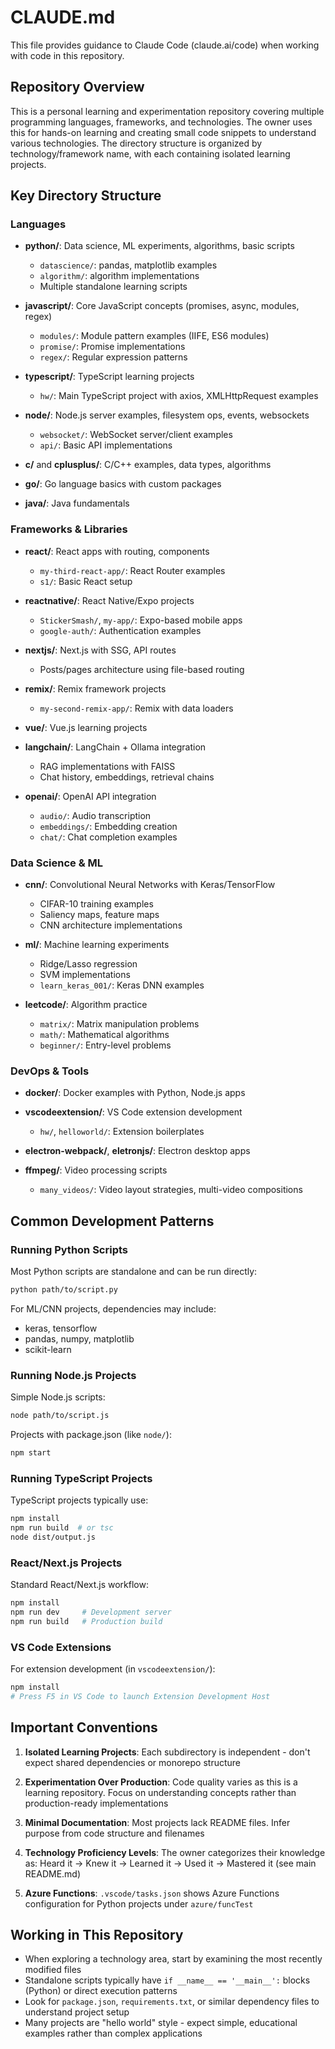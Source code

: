 # CLAUDE.md

This file provides guidance to Claude Code (claude.ai/code) when working with code in this repository.

## Repository Overview

This is a personal learning and experimentation repository covering multiple programming languages, frameworks, and technologies. The owner uses this for hands-on learning and creating small code snippets to understand various technologies. The directory structure is organized by technology/framework name, with each containing isolated learning projects.

## Key Directory Structure

### Languages
- **python/**: Data science, ML experiments, algorithms, basic scripts
  - `datascience/`: pandas, matplotlib examples
  - `algorithm/`: algorithm implementations
  - Multiple standalone learning scripts

- **javascript/**: Core JavaScript concepts (promises, async, modules, regex)
  - `modules/`: Module pattern examples (IIFE, ES6 modules)
  - `promise/`: Promise implementations
  - `regex/`: Regular expression patterns

- **typescript/**: TypeScript learning projects
  - `hw/`: Main TypeScript project with axios, XMLHttpRequest examples

- **node/**: Node.js server examples, filesystem ops, events, websockets
  - `websocket/`: WebSocket server/client examples
  - `api/`: Basic API implementations

- **c/** and **cplusplus/**: C/C++ examples, data types, algorithms

- **go/**: Go language basics with custom packages

- **java/**: Java fundamentals

### Frameworks & Libraries

- **react/**: React apps with routing, components
  - `my-third-react-app/`: React Router examples
  - `s1/`: Basic React setup

- **reactnative/**: React Native/Expo projects
  - `StickerSmash/`, `my-app/`: Expo-based mobile apps
  - `google-auth/`: Authentication examples

- **nextjs/**: Next.js with SSG, API routes
  - Posts/pages architecture using file-based routing

- **remix/**: Remix framework projects
  - `my-second-remix-app/`: Remix with data loaders

- **vue/**: Vue.js learning projects

- **langchain/**: LangChain + Ollama integration
  - RAG implementations with FAISS
  - Chat history, embeddings, retrieval chains

- **openai/**: OpenAI API integration
  - `audio/`: Audio transcription
  - `embeddings/`: Embedding creation
  - `chat/`: Chat completion examples

### Data Science & ML

- **cnn/**: Convolutional Neural Networks with Keras/TensorFlow
  - CIFAR-10 training examples
  - Saliency maps, feature maps
  - CNN architecture implementations

- **ml/**: Machine learning experiments
  - Ridge/Lasso regression
  - SVM implementations
  - `learn_keras_001/`: Keras DNN examples

- **leetcode/**: Algorithm practice
  - `matrix/`: Matrix manipulation problems
  - `math/`: Mathematical algorithms
  - `beginner/`: Entry-level problems

### DevOps & Tools

- **docker/**: Docker examples with Python, Node.js apps

- **vscodeextension/**: VS Code extension development
  - `hw/`, `helloworld/`: Extension boilerplates

- **electron-webpack/**, **eletronjs/**: Electron desktop apps

- **ffmpeg/**: Video processing scripts
  - `many_videos/`: Video layout strategies, multi-video compositions

## Common Development Patterns

### Running Python Scripts
Most Python scripts are standalone and can be run directly:
```bash
python path/to/script.py
```

For ML/CNN projects, dependencies may include:
- keras, tensorflow
- pandas, numpy, matplotlib
- scikit-learn

### Running Node.js Projects
Simple Node.js scripts:
```bash
node path/to/script.js
```

Projects with package.json (like `node/`):
```bash
npm start
```

### Running TypeScript Projects
TypeScript projects typically use:
```bash
npm install
npm run build  # or tsc
node dist/output.js
```

### React/Next.js Projects
Standard React/Next.js workflow:
```bash
npm install
npm run dev     # Development server
npm run build   # Production build
```

### VS Code Extensions
For extension development (in `vscodeextension/`):
```bash
npm install
# Press F5 in VS Code to launch Extension Development Host
```

## Important Conventions

1. **Isolated Learning Projects**: Each subdirectory is independent - don't expect shared dependencies or monorepo structure

2. **Experimentation Over Production**: Code quality varies as this is a learning repository. Focus on understanding concepts rather than production-ready implementations

3. **Minimal Documentation**: Most projects lack README files. Infer purpose from code structure and filenames

4. **Technology Proficiency Levels**: The owner categorizes their knowledge as: Heard it → Knew it → Learned it → Used it → Mastered it (see main README.md)

5. **Azure Functions**: `.vscode/tasks.json` shows Azure Functions configuration for Python projects under `azure/funcTest`

## Working in This Repository

- When exploring a technology area, start by examining the most recently modified files
- Standalone scripts typically have `if __name__ == '__main__':` blocks (Python) or direct execution patterns
- Look for `package.json`, `requirements.txt`, or similar dependency files to understand project setup
- Many projects are "hello world" style - expect simple, educational examples rather than complex applications
